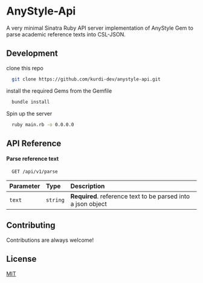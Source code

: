 # AnyStyle-Api

A very minimal Sinatra Ruby API server implementation of AnyStyle Gem to parse
academic reference texts into CSL-JSON.

## Development

clone this repo

```bash
  git clone https://github.com/kurdi-dev/anystyle-api.git
```

install the required Gems from the Gemfile

```bash
  bundle install
```

Spin up the server

```bash
  ruby main.rb -o 0.0.0.0
```

## API Reference

#### Parse reference text

```http
  GET /api/v1/parse
```

| Parameter | Type     | Description                                                  |
| :-------- | :------- | :----------------------------------------------------------- |
| `text`    | `string` | **Required**. reference text to be parsed into a json object |

## Contributing

Contributions are always welcome!

## License

[MIT](https://choosealicense.com/licenses/mit/)
